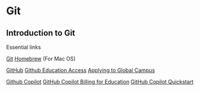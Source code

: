 # Git

## Introduction to Git

Essential links

[Git](https://git-scm.com/)
[Homebrew](https://brew.sh/) (For Mac OS)

[GitHub](https://github.com/)
[Github Education Access](https://education.github.com/)
[Applying to Global Campus](https://docs.github.com/en/education/explore-the-benefits-of-teaching-and-learning-with-github-education/github-global-campus-for-students/apply-to-github-global-campus-as-a-student)

[Github Copilot](https://github.com/features/copilot)
[GitHub Copilot Billing for Education](https://docs.github.com/en/billing/managing-billing-for-github-copilot/about-billing-for-github-copilot#pricing-for-github-copilot-for-individuals)
[GitHub Copilot Quickstart](https://docs.github.com/en/copilot/quickstart)

